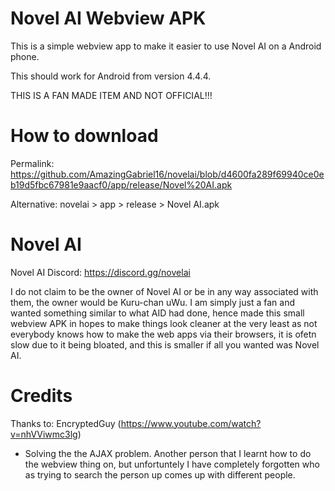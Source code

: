 # Novel AI Webview APK

This is a simple webview app to make it easier to use Novel AI on a Android phone.

This should work for Android from version 4.4.4.

THIS IS A FAN MADE ITEM AND NOT OFFICIAL!!!

# How to download

Permalink: https://github.com/AmazingGabriel16/novelai/blob/d4600fa289f69940ce0eb19d5fbc67981e9aacf0/app/release/Novel%20AI.apk

Alternative: novelai > app > release > Novel AI.apk

# Novel AI

Novel AI Discord: https://discord.gg/novelai

I do not claim to be the owner of Novel AI or be in any way associated with them, the owner would be Kuru-chan uWu. I am simply just a fan and wanted something similar to what AID had done, hence made this small webview APK in hopes to make things look cleaner at the very least as not everybody knows how to make the web apps via their browsers, it is ofetn slow due to it being bloated, and this is smaller if all you wanted was Novel AI.

# Credits
Thanks to:
EncryptedGuy (https://www.youtube.com/watch?v=nhVViwmc3lg)
- Solving the the AJAX problem.
Another person that I learnt how to do the webview thing on, but unfortuntely I have completely forgotten who as trying to search the person up comes up with different people.

